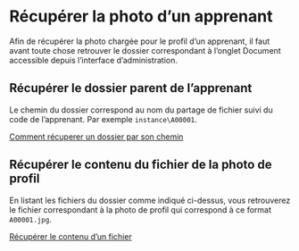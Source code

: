 # Récupérer la photo d’un apprenant

Afin de récupérer la photo chargée pour le profil d’un apprenant, il faut avant toute chose retrouver le dossier
correspondant à l’onglet Document accessible depuis l’interface d’administration.

## Récupérer le dossier parent de l’apprenant

Le chemin du dossier correspond au nom du partage de fichier suivi du code de l’apprenant.
Par exemple `instance\A00001`.

[Comment récuperer un dossier par son chemin][recuperer-un-dossier]

## Récupérer le contenu du fichier de la photo de profil

En listant les fichiers du dossier comme indiqué ci-dessus, vous retrouverez le fichier correspondant à la photo de 
profil qui correspond à ce format `A00001.jpg`.

[Récupérer le contenu d’un fichier][recuperer-un-fichier]

[recuperer-un-dossier]: /reference/ressources/file/directory#afficher-les-informations-d-un-dossier-a-partir-d-un-chemin
[recuperer-un-fichier]: /reference/ressources/file/file#recuperer-un-fichier-avec-son-identifiant